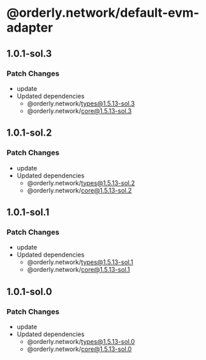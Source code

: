 # @orderly.network/default-evm-adapter

## 1.0.1-sol.3

### Patch Changes

- update
- Updated dependencies
  - @orderly.network/types@1.5.13-sol.3
  - @orderly.network/core@1.5.13-sol.3

## 1.0.1-sol.2

### Patch Changes

- update
- Updated dependencies
  - @orderly.network/types@1.5.13-sol.2
  - @orderly.network/core@1.5.13-sol.2

## 1.0.1-sol.1

### Patch Changes

- update
- Updated dependencies
  - @orderly.network/types@1.5.13-sol.1
  - @orderly.network/core@1.5.13-sol.1

## 1.0.1-sol.0

### Patch Changes

- update
- Updated dependencies
  - @orderly.network/types@1.5.13-sol.0
  - @orderly.network/core@1.5.13-sol.0
